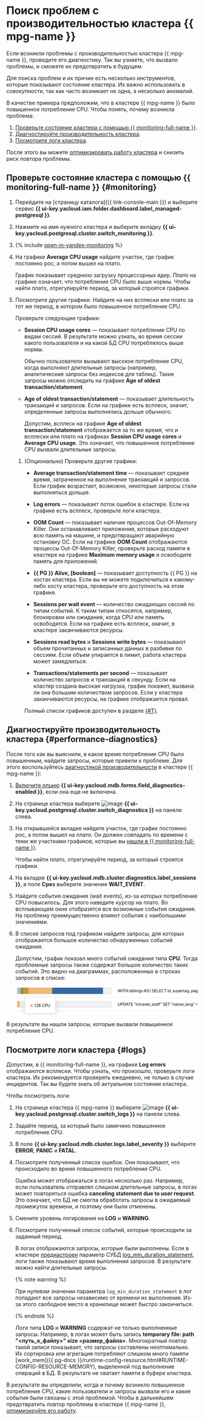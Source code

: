 # Поиск проблем с производительностью кластера {{ mpg-name }}

Если возникли проблемы с производительностью кластера {{ mpg-name }}, проведите его диагностику. Так вы узнаете, что вызвало проблемы, и сможете их предотвратить в будущем.

Для поиска проблем и их причин есть несколько инструментов, которые показывают состояние кластера. Их важно использовать в совокупности, так как часто возникает не одна, а несколько аномалий.

В качестве примера предположим, что в кластере {{ mpg-name }} было повышенное потребление CPU. Чтобы понять, почему возникла проблема:

1. [Проверьте состояние кластера с помощью {{ monitoring-full-name }}](#monitoring).
1. [Диагностируйте производительность кластера](#performance-diagnostics).
1. [Посмотрите логи кластера](#logs).

После этого вы можете [оптимизировать работу кластера](../../managed-postgresql/tutorials/profiling.md) и снизить риск повтора проблемы.

## Проверьте состояние кластера с помощью {{ monitoring-full-name }} {#monitoring}

1. Перейдите на [страницу каталога]({{ link-console-main }}) и выберите сервис **{{ ui-key.yacloud.iam.folder.dashboard.label_managed-postgresql }}**.
1. Нажмите на имя нужного кластера и выберите вкладку **{{ ui-key.yacloud.postgresql.cluster.switch_monitoring }}**.
1. {% include [open-in-yandex-monitoring](../../_includes/mdb/open-in-yandex-monitoring.md) %}
1. На графике **Average CPU usage** найдите участок, где график постоянно рос, а потом вышел на плато.

   График показывает среднюю загрузку процессорных ядер. Плато на графике означает, что потребление CPU было выше нормы. Чтобы найти плато, отрегулируйте период, за который строятся графики.

1. Посмотрите другие графики. Найдите на них всплески или плато за тот же период, в котором было повышенное потребление CPU.

   Проверьте следующие графики:

   * **Session CPU usage cores** — показывает потребление CPU по видам сессий. В результате можно узнать, во время сессии какого пользователя и на какой БД CPU потреблялось выше нормы.

      Обычно пользователи вызывают высокое потребление CPU, когда выполняют длительные запросы (например, аналитические запросы без индексов для таблиц). Такие запросы можно отследить на графике **Age of oldest transaction/statement**.

   * **Age of oldest transaction/statement** — показывает длительность транзакций и запросов. Если на графике есть всплеск, значит, определенные запросы выполнялись дольше обычного.

      Допустим, всплеск на графике **Age of oldest transaction/statement** отображается за то же время, что и всплески или плато на графиках **Session CPU usage cores** и **Average CPU usage**. Это означает, что повышенное потребление CPU вызвали длительные запросы.

   1. (Опционально) Проверьте другие графики:

      * **Average transaction/statement time** — показывает среднее время, затраченное на выполнение транзакций и запросов. Если график возрастает, возможно, некоторые запросы стали выполняться дольше.

      * **Log errors** — показывает поток ошибок в кластере. Если на графике есть всплеск, проверьте логи кластера.

      * **OOM Count** — показывает наличие процессов Out-Of-Memory Killer. Они останавливают приложения, которые расходуют всю память на машине, и предотвращают аварийную остановку ОС. Если на графике **OOM Count** отображаются процессы Out-Of-Memory Killer, проверьте расход памяти в кластере на графике **Maximum memory usage** и освободите память для приложений.

      * **{{ PG }} Alive, [boolean]** — показывает доступность {{ PG }} на хостах кластера. Если вы не можете подключиться к какому-либо хосту кластера, проверьте его доступность на этом графике.

      * **Sessions per wait event** — количество ожидающих сессий по типам событий. К таким типам относятся, например, блокировки или ожидание, когда CPU или память освободятся. Если на графике есть всплеск, значит, в кластере заканчиваются ресурсы.

      * **Sessions read bytes** и **Sessions write bytes** — показывают объем прочитанных и записанных данных в разбивке по сессиям. Если объем упирается в лимит, работа кластера может замедлиться.

      * **Transactions/statements per second** — показывает количество запросов и транзакций в секунду. Если на кластер создана высокая нагрузка, график покажет, вызвана ли она большим количеством запросов. Если у кластера заканчиваются ресурсы, на графике отображается провал.

      Полный список графиков доступен в разделе [{#T}](../../managed-postgresql/operations/monitoring.md).

## Диагностируйте производительность кластера {#performance-diagnostics}

После того как вы выяснили, в какое время потребление CPU было повышенным, найдите запросы, которые привели к проблеме. Для этого воспользуйтесь [диагностикой производительности](../../managed-postgresql/operations/performance-diagnostics.md) в кластере {{ mpg-name }}:

1. [Включите опцию](../../managed-postgresql/operations/update.md#change-additional-settings) **{{ ui-key.yacloud.mdb.forms.field_diagnostics-enabled }}**, если она еще не включена.
1. На странице кластера выберите ![image](../../_assets/console-icons/heart-pulse.svg) **{{ ui-key.yacloud.postgresql.cluster.switch_diagnostics }}** на панели слева.
1. На открывшейся вкладке найдите участок, где график постоянно рос, а потом вышел на плато. Он должен совпадать по времени с теми же участками графиков, которые вы [нашли в {{ monitoring-full-name }}](#monitoring).

   Чтобы найти плато, отрегулируйте период, за который строятся графики.

1. На вкладке **{{ ui-key.yacloud.mdb.cluster.diagnostics.label_sessions }}**, в поле **Срез** выберите значение **WAIT_EVENT**.
1. Найдите события ожидания (wait events), из-за которых потребление CPU повысилось. Для этого наведите курсор на плато. Во всплывающем окне отобразятся все возможные события ожидания. На проблему преимущественно влияют события с наибольшими значениями.
1. В списке запросов под графиком найдите запросы, для которых отображается большое количество обнаруженных событий ожидания.

   Допустим, график показал много событий ожидания типа **CPU**. Тогда проблемные запросы также содержат большое количество таких событий. Это видно на диаграммах, расположенных в строках запросов в списке:

   ![image](../../_assets/managed-postgresql/statement-in-performance-diagnostics.jpeg)

В результате вы нашли запросы, которые вызвали повышенное потребление CPU.

## Посмотрите логи кластера {#logs}

Допустим, в {{ monitoring-full-name }}, на графике **Log errors** отображаются всплески. Чтобы узнать, что произошло, проверьте логи кластера. Их рекомендуется проверять ежедневно, не только в случае инцидентов. Так вы будете знать об актуальном состоянии кластера.

Чтобы посмотреть логи:

1. На странице кластера {{ mpg-name }} выберите ![image](../../_assets/console-icons/receipt.svg) **{{ ui-key.yacloud.postgresql.cluster.switch_logs }}** на панели слева.
1. Задайте период, за который было замечено повышенное потребление CPU.
1. В поле **{{ ui-key.yacloud.mdb.cluster.logs.label_severity }}** выберите **ERROR**, **PANIC** и **FATAL**.
1. Посмотрите полученный список ошибок. Они показывают, что происходило во время повышенного потребления CPU.

   Ошибка может отображаться в логах несколько раз. Например, если пользователь отправлял слишком длительные запросы, в логах может повторяться ошибка **canceling statement due to user request**. Это означает, что БД не смогла обработать запросы в ожидаемый промежуток времени, и поэтому они были отменены.

1. Смените уровень логирования на **LOG** и **WARNING**.
1. Посмотрите полученный список событий, которые происходили за заданный период.

   В логах отображаются запросы, которые были выполнены. Если в кластере [преднастроен](../../managed-postgresql/operations/update.md#change-postgresql-config) параметр СУБД [log_min_duration_statement](../../managed-postgresql/concepts/settings-list.md#setting-log-min-duration-statement), логи также показывают время выполнения запросов. В результате можно найти длительные запросы.

   {% note warning %}

   При нулевом значении параметра `log_min_duration_statement` в лог попадают все запросы независимо от времени их выполнения. Из-за этого свободное место в хранилище может быстро закончиться.

   {% endnote %}

   Логи типа **LOG** и **WARNING** содержат не только выполненные запросы. Например, в логах может быть запись **temporary file: path "<путь_к_файлу>" size <размер_файла>**. Многократный повтор такой записи показывает, что запросы составлены неоптимально. Их сортировка или агрегация потребляют слишком много памяти [work_mem]({{ pg-docs }}/runtime-config-resource.html#RUNTIME-CONFIG-RESOURCE-MEMORY), выделенной под выполнение операций в БД. В результате не хватает памяти в буфере кластера.

В результате вы определили, когда и почему возникло повышенное потребление CPU, какие пользователи и запросы вызвали его и какие события были связаны с этой проблемой. Чтобы в дальнейшем предотвратить повтор проблемы в кластере {{ mpg-name }}, [оптимизируйте его работу](../../managed-postgresql/tutorials/profiling.md).
